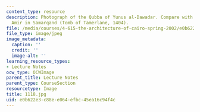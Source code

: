 ```yaml
---
content_type: resource
description: Photograph of the Qubba of Yunus al-Dawadar. Compare with The Ghur-i
  Amir in Samarqand (Tomb of Tamerlane, 1404).
file: /media/courses/4-615-the-architecture-of-cairo-spring-2002/e0b622e3c88ee064efbc45ea16c94f4c_1118.jpg
file_type: image/jpeg
image_metadata:
  caption: ''
  credit: ''
  image-alt: ''
learning_resource_types:
- Lecture Notes
ocw_type: OCWImage
parent_title: Lecture Notes
parent_type: CourseSection
resourcetype: Image
title: 1118.jpg
uid: e0b622e3-c88e-e064-efbc-45ea16c94f4c
---
```


